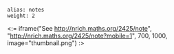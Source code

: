````
alias: notes
weight: 2
````

<:= iframe("See http://nrich.maths.org/2425/note", "http://nrich.maths.org/2425/note?mobile=1", 700, 1000, image="thumbnail.png") :>